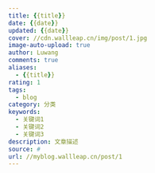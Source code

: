 ```yaml
---
title: {{title}}
date: {{date}}
updated: {{date}}
cover: //cdn.wallleap.cn/img/post/1.jpg
image-auto-upload: true
author: Luwang
comments: true
aliases:
  - {{title}}
rating: 1
tags:
  - blog
category: 分类
keywords:
  - 关键词1
  - 关键词2
  - 关键词3
description: 文章描述
source: #
url: //myblog.wallleap.cn/post/1
---
```

